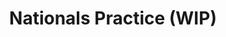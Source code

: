 ---
layout: page
title: Nationals Practice (WIP)
description: CyberPatriot Nationals-level Cisco 
img: 
importance: 1
redirect: ../../assets/labs/CPXV_Nationals_Practice.pka 
category: labs
---